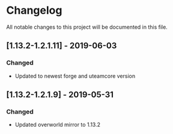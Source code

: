 # Changelog
All notable changes to this project will be documented in this file.

## [1.13.2-1.2.1.11] - 2019-06-03
### Changed
- Updated to newest forge and uteamcore version

## [1.13.2-1.2.1.9] - 2019-05-31
### Changed
- Updated overworld mirror to 1.13.2